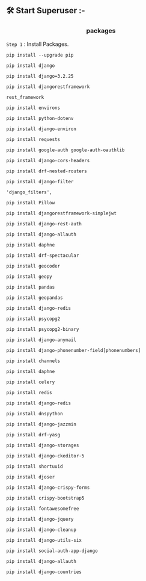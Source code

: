 ## 🛠️ Start Superuser :-

<h3 align="center"> packages </h3>

`Step 1` : Install Packages.

```
pip install --upgrade pip
```

```
pip install django
```

```
pip install django=3.2.25
```

```
pip install djangorestframework
```

```
rest_framework
```

```
pip install environs
```

```
pip install python-dotenv
```

```
pip install django-environ
```

```
pip install requests
```

```
pip install google-auth google-auth-oauthlib
```

```
pip install django-cors-headers
```

```
pip install drf-nested-routers
```

```
pip install django-filter
```

```
'django_filters',
```

```
pip install Pillow
```

```
pip install djangorestframework-simplejwt
```

```
pip install django-rest-auth
```

```
pip install django-allauth
```

```
pip install daphne
```

```
pip install drf-spectacular
```

```
pip install geocoder
```

```
pip install geopy
```

```
pip install pandas
```

```
pip install geopandas
```

```
pip install django-redis
```

```
pip install psycopg2
```

```
pip install psycopg2-binary
```

```
pip install django-anymail
```

```
pip install django-phonenumber-field[phonenumbers]
```

```
pip install channels
```

```
pip install daphne
```

```
pip install celery
```

```
pip install redis
```

```
pip install django-redis
```

```
pip install dnspython
```

```
pip install django-jazzmin
```

```
pip install drf-yasg
```

```
pip install django-storages
```

```
pip install django-ckeditor-5
```

```
pip install shortuuid
```

```
pip install djoser
```

```
pip install django-crispy-forms
```

```
pip install crispy-bootstrap5
```

```
pip install fontawesomefree
```

```
pip install django-jquery
```

```
pip install django-cleanup
```

```
pip install django-utils-six
```

```
pip install social-auth-app-django
```

```
pip install django-allauth
```

```
pip install django-countries
```
